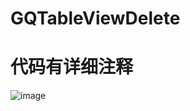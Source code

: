 # GQTableViewDelete
# 代码有详细注释
![image](https://github.com/qianga3/GQTableViewDelete/blob/master/GQTableViewDelete.gif)   
